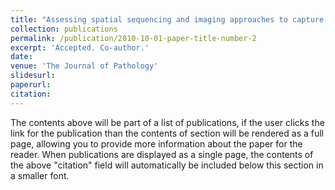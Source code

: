 ```yaml
---
title: "Assessing spatial sequencing and imaging approaches to capture the molecular and pathological heterogeneity of archived cancer tissues"
collection: publications
permalink: /publication/2010-10-01-paper-title-number-2
excerpt: 'Accepted. Co-author.'
date: 
venue: 'The Journal of Pathology'
slidesurl: 
paperurl: 
citation: 
---
```


The contents above will be part of a list of publications, if the user clicks the link for the publication than the contents of section will be rendered as a full page, allowing you to provide more information about the paper for the reader. When publications are displayed as a single page, the contents of the above "citation" field will automatically be included below this section in a smaller font.
